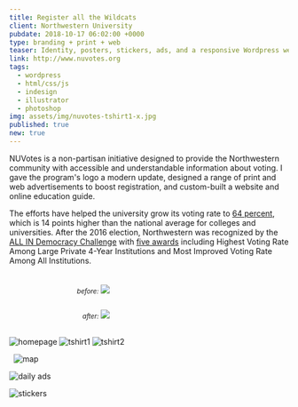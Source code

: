 ```yaml
---
title: Register all the Wildcats
client: Northwestern University
pubdate: 2018-10-17 06:02:00 +0000 
type: branding + print + web
teaser: Identity, posters, stickers, ads, and a responsive Wordpress website for Northwestern's campus-wide voting initiative
link: http://www.nuvotes.org
tags:
  - wordpress
  - html/css/js
  - indesign
  - illustrator
  - photoshop
img: assets/img/nuvotes-tshirt1-x.jpg
published: true
new: true
---
```



NUVotes is a non-partisan initiative designed to provide the Northwestern community with accessible and understandable information about voting. I gave the program's logo a modern update, designed a range of print and web advertisements to boost registration, and custom-built a website and online education guide. 

The efforts have helped the university grow its voting rate to [64 percent](http://www.nuvotes.org/voting-at-northwestern/), which is 14 points higher than the national average for colleges and universities. After the 2016 election, Northwestern was recognized by the [ALL IN Democracy Challenge](https://www.allinchallenge.org/) with [five awards](https://news.northwestern.edu/stories/2017/october/innovative-student-voter-model-earns-national-recognition/) including Highest Voting Rate Among Large Private 4-Year Institutions and Most Improved Voting Rate Among All Institutions.

<div class="columns" style="display:flex; flex-wrap:wrap; justify-content:space-around; margin-bottom:30px; margin-top:30px;">
    <div class="col" style="flex:1 1 50%; padding-right:10px; min-width:200px; max-width:250px;">
        <small><em>before:</em></small>     
        <img style="margin-top:5px;" src="../assets/img/nuvotes-logo-old.jpg">    
    </div>
    <div class="col" style="flex:1 1 50%; padding-left:10px; min-width:200px; max-width:250px;">
        <small><em>after:</em></small>
        <img style="margin-top:5px;" src="../assets/img/nuvotes-logo-new.svg">    
    </div>

</div>


![homepage](../assets/img/nuvotes-homepage.jpg)
![tshirt1](../assets/img/nuvotes-tshirt1-x.jpg)
![tshirt2](../assets/img/nuvotes-tshirt2-x.jpg)

&nbsp;
![map](../assets/img/nuvotes-map.png)
&nbsp;

![daily ads](../assets/img/nuvotes-daily_ads.jpg)

![stickers](../assets/img/nuvotes-stickers.png)
